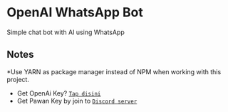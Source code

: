 # OpenAI WhatsApp Bot

Simple chat bot with AI using WhatsApp

## Notes

*Use YARN as package manager instead of NPM when working with this project.

- Get OpenAi Key? [`Tap disini`](https://platform.openai.com/account/api-keys)
- Get Pawan Key by join to [`Discord server`](https://discord.pawan.krd)
